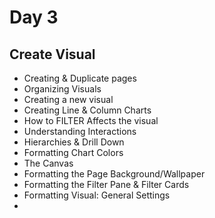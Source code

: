 # Day 3

## Create Visual

- Creating & Duplicate pages
- Organizing Visuals
- Creating a new visual
- Creating Line & Column Charts
- How to FILTER Affects the visual
- Understanding Interactions
- Hierarchies & Drill Down
- Formatting Chart Colors
- The Canvas
- Formatting the Page Background/Wallpaper
- Formatting the Filter Pane & Filter Cards
- Formatting Visual: General Settings
-
